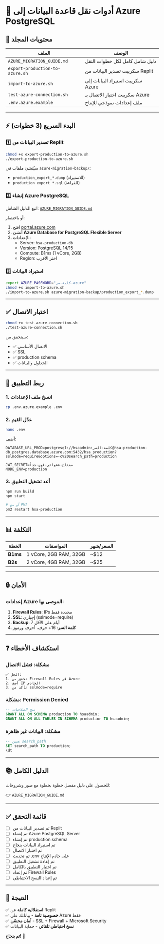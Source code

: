 # 🚀 أدوات نقل قاعدة البيانات إلى Azure PostgreSQL

## 📁 محتويات المجلد

| الملف | الوصف |
|------|-------|
| `AZURE_MIGRATION_GUIDE.md` | دليل شامل كامل لكل خطوات النقل |
| `export-production-to-azure.sh` | سكريبت تصدير البيانات من Replit |
| `import-to-azure.sh` | سكريبت استيراد البيانات إلى Azure |
| `test-azure-connection.sh` | سكريبت اختبار الاتصال بـ Azure |
| `.env.azure.example` | ملف إعدادات نموذجي للإنتاج |

---

## ⚡ البدء السريع (3 خطوات)

### 1️⃣ تصدير البيانات من Replit

```bash
chmod +x export-production-to-azure.sh
./export-production-to-azure.sh
```

سيُنشئ ملفات في `azure-migration-backup/`:
- `production_export_*.dump` (للاستيراد)
- `production_export_*.sql` (للقراءة)

### 2️⃣ إنشاء Azure PostgreSQL

اتبع الدليل الشامل: [`AZURE_MIGRATION_GUIDE.md`](./AZURE_MIGRATION_GUIDE.md)

أو باختصار:
1. افتح [portal.azure.com](https://portal.azure.com)
2. أنشئ **Azure Database for PostgreSQL Flexible Server**
3. الإعدادات:
   - Server: `hsa-production-db`
   - Version: PostgreSQL 14/15
   - Compute: B1ms (1 vCore, 2GB)
   - Region: اختر الأقرب

### 3️⃣ استيراد البيانات

```bash
export AZURE_PASSWORD="كلمة-سر-azure"
chmod +x import-to-azure.sh
./import-to-azure.sh azure-migration-backup/production_export_*.dump
```

---

## ✅ اختبار الاتصال

```bash
chmod +x test-azure-connection.sh
./test-azure-connection.sh
```

سيتحقق من:
- ✅ الاتصال الأساسي
- ✅ SSL
- ✅ production schema
- ✅ الجداول والبيانات

---

## 🔗 ربط التطبيق

### 1. انسخ ملف الإعدادات

```bash
cp .env.azure.example .env
```

### 2. عدّل القيم

```bash
nano .env
```

أضف:
```env
DATABASE_URL_PROD=postgresql://hsaadmin:كلمة-السر@hsa-production-db.postgres.database.azure.com:5432/hsa_production?sslmode=require&options=-c%20search_path=production

JWT_SECRET=مفتاح-عشوائي-قوي-جداً
NODE_ENV=production
```

### 3. أعد تشغيل التطبيق

```bash
npm run build
npm start

# أو مع PM2
pm2 restart hsa-production
```

---

## 📊 التكلفة

| الخطة | المواصفات | السعر/شهر |
|-------|-----------|----------|
| **B1ms** | 1 vCore, 2GB RAM, 32GB | ~$12 |
| **B2s** | 2 vCore, 4GB RAM, 32GB | ~$25 |

---

## 🔒 الأمان

### إعدادات Azure الموصى بها:

1. **Firewall Rules**: IPs محددة فقط
2. **SSL**: إجباري (sslmode=require)
3. **Backup**: 7 أيام على الأقل
4. **كلمة السر**: 16+ حرف، أحرف ورموز

---

## ❓ استكشاف الأخطاء

### مشكلة: فشل الاتصال

```
✅ الحل:
1. تحقق من Firewall Rules في Azure
2. أضف IP الخادم
3. تأكد من sslmode=require
```

### مشكلة: Permission Denied

```sql
-- منح الصلاحيات
GRANT ALL ON SCHEMA production TO hsaadmin;
GRANT ALL ON ALL TABLES IN SCHEMA production TO hsaadmin;
```

### مشكلة: البيانات غير ظاهرة

```sql
-- تعيين search_path
SET search_path TO production;
\dt
```

---

## 📚 الدليل الكامل

للحصول على دليل مفصل خطوة بخطوة مع صور وشروحات:

👉 [`AZURE_MIGRATION_GUIDE.md`](./AZURE_MIGRATION_GUIDE.md)

---

## ✅ قائمة التحقق

- [ ] تم تصدير البيانات من Replit
- [ ] تم إنشاء Azure PostgreSQL Server
- [ ] تم إنشاء production schema
- [ ] تم استيراد البيانات بنجاح
- [ ] تم اختبار الاتصال
- [ ] تم تحديث .env على خادم الإنتاج
- [ ] تم إعادة تشغيل التطبيق
- [ ] تم اختبار التطبيق بالكامل
- [ ] تم إعداد Firewall Rules
- [ ] تم إعداد النسخ الاحتياطي

---

## 🎯 النتيجة

✅ **استقلالية كاملة** عن Replit  
✅ **خصوصية تامة** - بياناتك على Azure فقط  
✅ **أمان محسّن** - SSL + Firewall + Microsoft Security  
✅ **نسخ احتياطي تلقائي** - حماية البيانات  

**تم بنجاح! 🎉**
